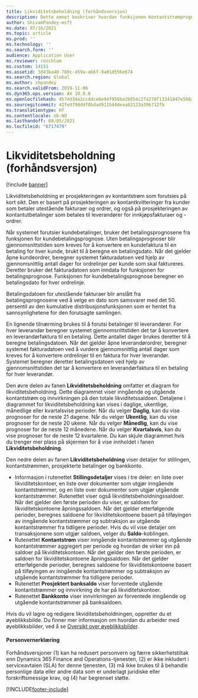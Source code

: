 ```yaml
---
title: Likviditetsbeholdning (forhåndsversjon)
description: Dette emnet beskriver hvordan funksjonen Kontantstrømprognose forutsier en organisasjons likviditetsbeholdning for bestemte tider. Det beskriver også alternativene som er tilgjengelige for å vise prognoser for forskjellige perioder.
author: ShivamPandey-msft
ms.date: 07/16/2021
ms.topic: article
ms.prod: ''
ms.technology: ''
ms.search.form: ''
audience: Application User
ms.reviewer: roschlom
ms.custom: 14151
ms.assetid: 3d43ba40-780c-459a-a66f-9a01d556e674
ms.search.region: Global
ms.author: shpandey
ms.search.validFrom: 2019-11-06
ms.dyn365.ops.version: AX 10.0.8
ms.openlocfilehash: 457dd34a2ccddce0e94f956ba2b854c27a270f13341047e508ac702aa1281d25
ms.sourcegitcommit: 42fe9790ddf0bdad911544deaa82123a396712fb
ms.translationtype: HT
ms.contentlocale: nb-NO
ms.lasthandoff: 08/05/2021
ms.locfileid: "6717479"
---
```

# <a name="cash-position-preview"></a>Likviditetsbeholdning (forhåndsversjon)

[!include [banner](../includes/banner.md)]

Likviditetsbeholdning er prosjekteringen av kontantstrøm som forutsies på kort sikt. Den er basert på prosjekteringen av kontantkvitteringer fra kunder som betaler utestående fakturaer og ordrer, og også på prosjekteringen av kontantutbetalinger som betales til leverandører for innkjøpsfakturaer og -ordrer.

Når systemet forutsier kundebetalinger, bruker det betalingsprognosene fra funksjonen for kundebetalingsprognose. Uten betalingsprognoser blir gjennomsnittstiden som kreves for å konvertere en kundefaktura til en betaling for hver kunde, brukt til å beregne en betalingsdato. Når det gjelder åpne kundeordrer, beregner systemet fakturadatoen ved hjelp av gjennomsnittlig antall dager for ordrelinjer per kunde som skal faktureres. Deretter bruker det fakturadatoen som inndata for funksjonen for betalingsprognose. Funksjonen for kundebetalingsprognose beregner en betalingsdato for hver ordrelinje. 

Betalingsdatoen for utestående fakturaer blir anslått fra betalingsprognosene ved å velge en dato som samsvarer med det 50. persentil av den kumulative distribusjonsfunksjonen som er hentet fra sannsynlighetene for den forutsagte samlingen.

En lignende tilnærming brukes til å forutsi betalinger til leverandører. For hver leverandør beregner systemet gjennomsnittstiden det tar å konvertere en leverandørfaktura til en betaling. Dette antallet dager brukes deretter til å beregne betalingsdatoen. Når det gjelder åpne leverandørordrer, beregner systemet fakturadatoen ved å vurdere gjennomsnittlig antall dager som kreves for å konvertere ordrelinjer til en faktura for hver leverandør. Systemet beregner deretter betalingsdatoen ved hjelp av gjennomsnittstiden det tar å konvertere en leverandørfaktura til en betaling for hver leverandør.

Den øvre delen av fanen **Likviditetsbeholdning** omfatter et diagram for likviditetsbeholdning. Dette diagrammet viser inngående og utgående kontantstrøm og innvirkningen på den totale likviditetssaldoen. Detaljene i diagrammet for likviditetsbeholdning kan vises i daglige, ukentlige, månedlige eller kvartalsvise perioder. Når du velger **Daglig**, kan du vise prognoser for de neste 21 dagene. Når du velger **Ukentlig**, kan du vise prognoser for de neste 20 ukene. Når du velger **Månedlig**, kan du vise prognoser for de neste 12 månedene. Når du velger **Kvartalsvis**, kan du vise prognoser for de neste 12 kvartalene. Du kan skjule diagrammet hvis du trenger mer plass på skjermen for å vise innholdet i fanen **Likviditetsbeholdning**.

Den nedre delen av fanen **Likviditetsbeholdning** viser detaljer for stillingen, kontantstrømmen, prosjekterte betalinger og bankkonto.

- Informasjon i rutenettet **Stillingsdetaljer** vises i tre deler: en liste over likviditetskontoer, en liste over dokumenter som utgjør inngående kontantstrømmer, og en liste over dokumenter som utgjør utgående kontantstrømmer. Rutenettet viser også likviditetsbeholdningssaldoer. Når det gjelder den første perioden du viser, er saldoen for likviditetskontoene åpningssaldoen. Når det gjelder etterfølgende perioder, beregnes saldoene for likviditetskontoene basert på tilføyingen av inngående kontantstrømmer og subtraksjon av utgående kontantstrømmer fra tidligere perioder. Hvis du vil vise detaljer om transaksjonene som utgjør saldoen, velger du **Saldo**-koblingen.
- Rutenettet **Kontantstrøm** viser inngående kontantstrømmer og utgående kontantstrømmer aggregert per periode og hvordan de virker inn på saldoer på likviditetskontoen. Når det gjelder den første perioden, er saldoen for likviditetskontoene åpningssaldoen. Når det gjelder etterfølgende perioder, beregnes saldoene for likviditetskontoene basert på tilføyingen av inngående kontantstrømmer og subtraksjon av utgående kontantstrømmer fra tidligere perioder.
- Rutenettet **Prosjektert banksaldo** viser forventede utgående kontantstrømmer og innvirkning de har på likviditetskontoer.
- Rutenettet **Bankkonto** viser innvirkningen av forventede inngående og utgående kontantstrømmer på banksaldoen.

Hvis du vil lagre og redigere likviditetsbeholdningen, oppretter du et øyeblikksbilde. Du finner mer informasjon om hvordan du arbeider med øyeblikksbilder, ved å se [Oversikt over øyeblikksbilder](payment-snapshots.md).

#### <a name="privacy-notice"></a>Personvernerklæring
Forhåndsversjoner (1) kan ha redusert personvern og færre sikkerhetstiltak enn Dynamics 365 Finance and Operations-tjenesten, (2) er ikke inkludert i serviceavtalen (SLA) for denne tjenesten, (3) må ikke brukes til å behandle personlige data eller andre data som er underlagt juridiske eller forskriftsmessige krav, og (4) har begrenset støtte.

[!INCLUDE[footer-include](../../includes/footer-banner.md)]
